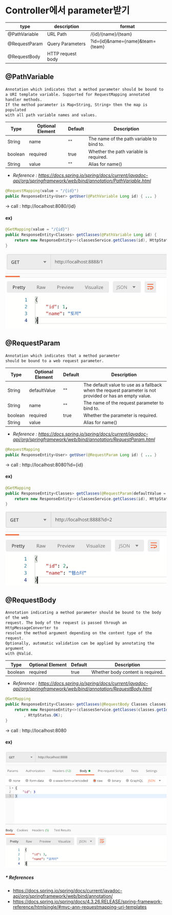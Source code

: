 # Controller에서 parameter받기
| type          | description       | format                           |
|---------------|-------------------|----------------------------------|
| @PathVariable | URL Path          | /{id}/{name}/{team}              |
| @RequestParam | Query Parameters  | ?id={id}&name={name}&team={team} |
| @RequestBody  | HTTP request body |                                  |

## @PathVariable
```
Annotation which indicates that a method parameter should be bound to 
a URI template variable. Supported for RequestMapping annotated handler methods.
If the method parameter is Map<String, String> then the map is populated 
with all path variable names and values.
```
| Type    | Optional Element | Default | Description                               |
|---------|------------------|---------|-------------------------------------------|
| String  | name             | ""      | The name of the path variable to bind to. |
| boolean | required         | true    | Whether the path variable is required.    |
| String  | value            | ""      | Alias for name()                          |

* *Reference : https://docs.spring.io/spring/docs/current/javadoc-api/org/springframework/web/bind/annotation/PathVariable.html*

```java
@RequestMapping(value = "/{id}")
public ResponseEntity<User> getUser(@PathVariable Long id) { ... }
```
→ call : http://localhost:8080/{id}

#### ex)
```java
@GetMapping(value = "/{id}")
public ResponseEntity<Classes> getClasses(@PathVariable Long id) {
	return new ResponseEntity<>(classesService.getClasses(id), HttpStatus.OK);
}
```
![@PathVariable](.%5B20200809%5D_controller에서_parameter_받기_images/ccfe1d2e.png)


## @RequestParam
```
Annotation which indicates that a method parameter 
should be bound to a web request parameter.
```
| Type    | Optional Element | Default | Description                                                                                              |
|---------|------------------|---------|----------------------------------------------------------------------------------------------------------|
| String  | defaultValue     | ""      | The default value to use as a fallback when the request parameter is not provided or has an empty value. |
| String  | name             | ""      | The name of the request parameter to bind to.                                                            |
| boolean | required         | true    | Whether the parameter is required.                                                                       |
| String  | value            |         | Alias for name()                                                                                         |

* *Reference : https://docs.spring.io/spring/docs/current/javadoc-api/org/springframework/web/bind/annotation/RequestParam.html*

```java
@RequestMapping
public ResponseEntity<User> getUser(@RequestParam Long id) { ... }
```
→ call : http://localhost:8080?id={id}

#### ex)
```java
@GetMapping
public ResponseEntity<Classes> getClasses(@RequestParam(defaultValue = "1") Long id) {
	return new ResponseEntity<>(classesService.getClasses(id), HttpStatus.OK);
}
```
![@RequestParam](.%5B20200809%5D_controller에서_parameter_받기_images/76f1ddad.png)


## @RequestBody
```
Annotation indicating a method parameter should be bound to the body of the web 
request. The body of the request is passed through an HttpMessageConverter to 
resolve the method argument depending on the content type of the request. 
Optionally, automatic validation can be applied by annotating the argument 
with @Valid.
```
| Type    | Optional Element | Default | Description                       |
|---------|------------------|---------|-----------------------------------|
| boolean | required         | true    | Whether body content is required. |

* *Reference : https://docs.spring.io/spring/docs/current/javadoc-api/org/springframework/web/bind/annotation/RequestBody.html*

```java
@GetMapping
public ResponseEntity<Classes> getClasses(@RequestBody Classes classes) {
	return new ResponseEntity<>(classesService.getClasses(classes.getId())
        , HttpStatus.OK);
}
```
→ call : http://localhost:8080

#### ex)
![](.%5B20200809%5D_controller에서_parameter_받기_images/32234802.png)

##### * References
- https://docs.spring.io/spring/docs/current/javadoc-api/org/springframework/web/bind/annotation/
- https://docs.spring.io/spring/docs/4.3.26.RELEASE/spring-framework-reference/htmlsingle/#mvc-ann-requestmapping-uri-templates
